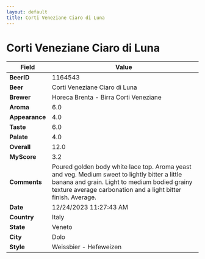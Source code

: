 ```yaml
---
layout: default
title: Corti Veneziane Ciaro di Luna
---
```


# Corti Veneziane Ciaro di Luna

| Field         | Value     |
|---------------|-----------|
| **BeerID** | 1164543 |
| **Beer** | Corti Veneziane Ciaro di Luna |
| **Brewer** | Horeca Brenta -  Birra Corti Veneziane |
| **Aroma** | 6.0 |
| **Appearance** | 4.0 |
| **Taste** | 6.0 |
| **Palate** | 4.0 |
| **Overall** | 12.0 |
| **MyScore** | 3.2 |
| **Comments** | Poured golden body white lace top. Aroma yeast and veg. Medium sweet to lightly bitter a little banana and grain. Light to medium bodied grainy texture average carbonation and a light bitter finish. Average. |
| **Date** | 12/24/2023 11:27:43 AM |
| **Country** | Italy |
| **State** | Veneto |
| **City** | Dolo |
| **Style** | Weissbier - Hefeweizen |
